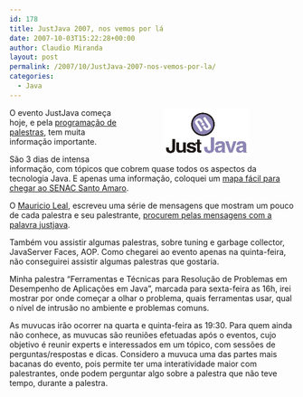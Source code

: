 ```yaml
---
id: 178
title: JustJava 2007, nos vemos por lá
date: 2007-10-03T15:22:28+00:00
author: Claudio Miranda
layout: post
permalink: /2007/10/JustJava-2007-nos-vemos-por-la/
categories:
  - Java
---
```

[<img align="right"  src="/resources/claudio/justjava_logo2.png" alt="Dicas" border="0" hspace="80" />](http://www.soujava.org.br/display/v/JustJava+2007)

O evento JustJava começa hoje, e pela [programação de palestras](http://www.soujava.org.br/display/v/Grade+de+Palestras), tem muita informação importante. 

São 3 dias de intensa informação, com tópicos que cobrem quase todos os aspectos da tecnologia Java. E apenas uma informação, coloquei um [mapa fácil para chegar ao SENAC Santo Amaro](http://www.soujava.org.br/display/v/Mapa+do+SENAC+Santo+Amaro). 

O [Mauricio Leal](http://weblogs.java.net/blog/maltron/), escreveu uma série de mensagens que mostram um pouco de cada palestra e seu palestrante, [procurem pelas mensagens com a palavra justjava](https://soujava.dev.java.net/servlets/BrowseList?listName=noticias-list&by=date&from=2007-09-01&to=2007-10-30&paged=false). 

Também vou assistir algumas palestras, sobre tuning e garbage collector, JavaServer Faces, AOP. Como chegarei ao evento apenas na quinta-feira, não conseguirei assistir algumas palestras que gostaria.
  
  


Minha palestra &#8220;Ferramentas e Técnicas para Resolução de Problemas em Desempenho de Aplicações em Java&#8221;, marcada para sexta-feira as 16h, irei mostrar por onde começar a olhar o problema, quais ferramentas usar, qual o nível de intrusão no ambiente e problemas comuns. 

As muvucas irão ocorrer na quarta e quinta-feira as 19:30. Para quem ainda não conhece, as muvucas são reuniões efetuadas após o eventos, cujo objetivo é reunir experts e interessados em um tópico, com sessões de perguntas/respostas e dicas. Considero a muvuca uma das partes mais bacanas do evento, pois permite ter uma interatividade maior com palestrantes, onde podem perguntar algo sobre a palestra que não teve tempo, durante a palestra.